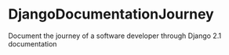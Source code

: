 # DjangoDocumentationJourney
Document the journey of a software developer through Django 2.1 documentation
